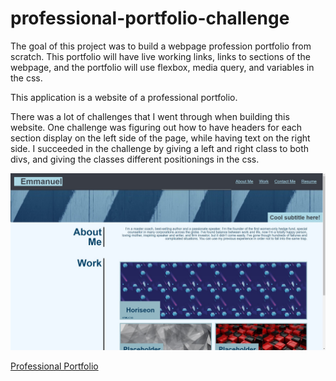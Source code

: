 # professional-portfolio-challenge
The goal of this project was to build a webpage profession portfolio from scratch.  This portfolio will have live working links, links to sections of the webpage, and the portfolio will use flexbox, media query, and variables in the css.  

This application is a website of a professional portfolio. 

There was a lot of challenges that I went through when building this website.  One challenge was figuring out how to have headers for each section display on the left side of the page, while having text on the right side.  I succeeded in the challenge by giving a left and right class to both divs, and giving the classes different positionings in the css.  

![Screenshot of Professional Portfolio Website](./assets/images/professional-portfolio-screenshot.jpg)

[Professional Portfolio](https://emmanueljatto.github.io/professional-portfolio-challenge/)